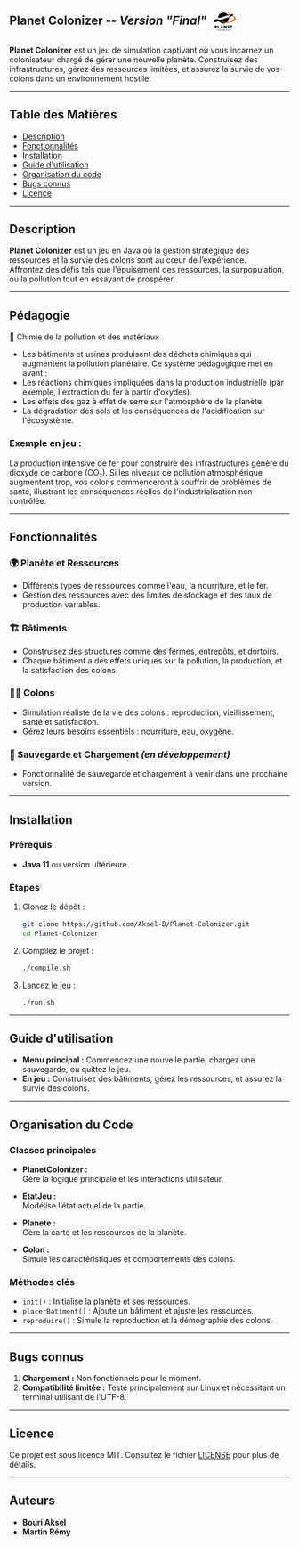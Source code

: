 ## **Planet Colonizer** -- _Version "Final"_ <img src="ressources/Planet.webp" alt="PlanetColonizer" width="50" height="50" align="center">

**Planet Colonizer** est un jeu de simulation captivant où vous incarnez un colonisateur chargé de gérer une nouvelle planète. Construisez des infrastructures, gérez des ressources limitées, et assurez la survie de vos colons dans un environnement hostile.

---

## **Table des Matières**

-   [Description](#description)
-   [Fonctionnalités](#fonctionnalités)
-   [Installation](#installation)
-   [Guide d'utilisation](#guide-dutilisation)
-   [Organisation du code](#organisation-du-code)
-   [Bugs connus](#bugs-connus)
-   [Licence](#licence)

---

## **Description**

**Planet Colonizer** est un jeu en Java où la gestion stratégique des ressources et la survie des colons sont au cœur de l’expérience.  
Affrontez des défis tels que l'épuisement des ressources, la surpopulation, ou la pollution tout en essayant de prospérer.

---

## **Pédagogie**

🧪 Chimie de la pollution et des matériaux

-   Les bâtiments et usines produisent des déchets chimiques qui augmentent la pollution planétaire. Ce système pédagogique met en avant :
-   Les réactions chimiques impliquées dans la production industrielle (par exemple, l'extraction du fer à partir d'oxydes).
-   Les effets des gaz à effet de serre sur l'atmosphère de la planète.
-   La dégradation des sols et les conséquences de l'acidification sur l'écosystème.

### Exemple en jeu :

La production intensive de fer pour construire des infrastructures génère du dioxyde de carbone (CO₂). Si les niveaux de pollution atmosphérique augmentent trop, vos colons commenceront à souffrir de problèmes de santé, illustrant les conséquences réelles de l'industrialisation non contrôlée.

---

## **Fonctionnalités**

### 🌍 Planète et Ressources

-   Différents types de ressources comme l'eau, la nourriture, et le fer.
-   Gestion des ressources avec des limites de stockage et des taux de production variables.

### 🏗️ Bâtiments

-   Construisez des structures comme des fermes, entrepôts, et dortoirs.
-   Chaque bâtiment a des effets uniques sur la pollution, la production, et la satisfaction des colons.

### 👩‍🚀 Colons

-   Simulation réaliste de la vie des colons : reproduction, vieillissement, santé et satisfaction.
-   Gérez leurs besoins essentiels : nourriture, eau, oxygène.

### 💾 Sauvegarde et Chargement _(en développement)_

-   Fonctionnalité de sauvegarde et chargement à venir dans une prochaine version.

---

## **Installation**

### **Prérequis**

-   **Java 11** ou version ultérieure.

### **Étapes**

1. Clonez le dépôt :
    ```bash
    git clone https://github.com/Aksel-B/Planet-Colonizer.git
    cd Planet-Colonizer
    ```
2. Compilez le projet :
    ```bash
    ./compile.sh
    ```
3. Lancez le jeu :
    ```bash
    ./run.sh
    ```

---

## **Guide d'utilisation**

-   **Menu principal :** Commencez une nouvelle partie, chargez une sauvegarde, ou quittez le jeu.
-   **En jeu :** Construisez des bâtiments, gérez les ressources, et assurez la survie des colons.

---

## **Organisation du Code**

### **Classes principales**

-   **PlanetColonizer :**  
    Gère la logique principale et les interactions utilisateur.

-   **EtatJeu :**  
    Modélise l’état actuel de la partie.

-   **Planete :**  
    Gère la carte et les ressources de la planète.

-   **Colon :**  
    Simule les caractéristiques et comportements des colons.

### **Méthodes clés**

-   `init()` : Initialise la planète et ses ressources.
-   `placerBatiment()` : Ajoute un bâtiment et ajuste les ressources.
-   `reproduire()` : Simule la reproduction et la démographie des colons.

---

## **Bugs connus**

1. **Chargement :** Non fonctionnels pour le moment.
2. **Compatibilité limitée :** Testé principalement sur Linux et nécessitant un terminal utilisant de l'UTF-8.

---

## **Licence**

Ce projet est sous licence MIT. Consultez le fichier [LICENSE](./LICENSE) pour plus de détails.

---

## **Auteurs**

-   **Bouri Aksel**
-   **Martin Rémy**
